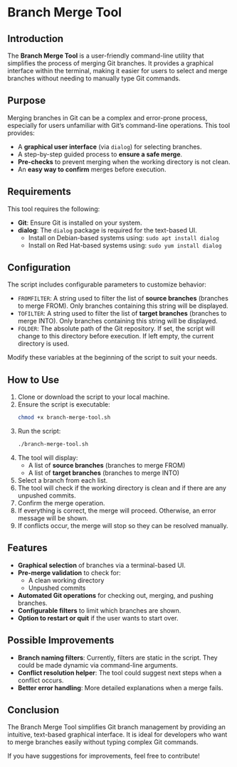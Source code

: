 # Branch Merge Tool

## Introduction
The **Branch Merge Tool** is a user-friendly command-line utility that simplifies the process of merging Git branches. It provides a graphical interface within the terminal, making it easier for users to select and merge branches without needing to manually type Git commands.

## Purpose
Merging branches in Git can be a complex and error-prone process, especially for users unfamiliar with Git’s command-line operations. This tool provides:
- A **graphical user interface** (via `dialog`) for selecting branches.
- A step-by-step guided process to **ensure a safe merge**.
- **Pre-checks** to prevent merging when the working directory is not clean.
- An **easy way to confirm** merges before execution.

## Requirements
This tool requires the following:
- **Git**: Ensure Git is installed on your system.
- **dialog**: The `dialog` package is required for the text-based UI.
  - Install on Debian-based systems using: `sudo apt install dialog`
  - Install on Red Hat-based systems using: `sudo yum install dialog`

## Configuration
The script includes configurable parameters to customize behavior:

- `FROMFILTER`: A string used to filter the list of **source branches** (branches to merge FROM). Only branches containing this string will be displayed.
- `TOFILTER`: A string used to filter the list of **target branches** (branches to merge INTO). Only branches containing this string will be displayed.
- `FOLDER`: The absolute path of the Git repository. If set, the script will change to this directory before execution. If left empty, the current directory is used.

Modify these variables at the beginning of the script to suit your needs.

## How to Use
1. Clone or download the script to your local machine.
2. Ensure the script is executable:
   ```bash
   chmod +x branch-merge-tool.sh
   ```
3. Run the script:
   ```bash
   ./branch-merge-tool.sh
   ```
4. The tool will display:
   - A list of **source branches** (branches to merge FROM)
   - A list of **target branches** (branches to merge INTO)
5. Select a branch from each list.
6. The tool will check if the working directory is clean and if there are any unpushed commits.
7. Confirm the merge operation.
8. If everything is correct, the merge will proceed. Otherwise, an error message will be shown.
9. If conflicts occur, the merge will stop so they can be resolved manually.

## Features
- **Graphical selection** of branches via a terminal-based UI.
- **Pre-merge validation** to check for:
  - A clean working directory
  - Unpushed commits
- **Automated Git operations** for checking out, merging, and pushing branches.
- **Configurable filters** to limit which branches are shown.
- **Option to restart or quit** if the user wants to start over.

## Possible Improvements
- **Branch naming filters**: Currently, filters are static in the script. They could be made dynamic via command-line arguments.
- **Conflict resolution helper**: The tool could suggest next steps when a conflict occurs.
- **Better error handling**: More detailed explanations when a merge fails.

## Conclusion
The Branch Merge Tool simplifies Git branch management by providing an intuitive, text-based graphical interface. It is ideal for developers who want to merge branches easily without typing complex Git commands.

If you have suggestions for improvements, feel free to contribute!
